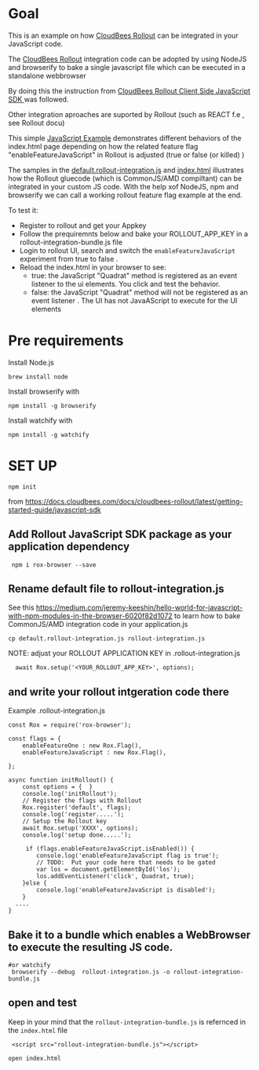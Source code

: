 # Goal
This is an example on how [CloudBees Rollout](https://docs.cloudbees.com/docs/cloudbees-rollout/latest/getting-started-guide/)  can be integrated in your JavaScript code.

The [CloudBees Rollout](https://docs.cloudbees.com/docs/cloudbees-rollout/latest/getting-started-guide/) integration code can be adopted by using NodeJS and browserify to bake a single javascript file which can be executed in a standalone webbrowser 

By doing this the instruction from [CloudBees Rollout Client Side JavaScript SDK ](https://docs.cloudbees.com/docs/cloudbees-rollout/latest/getting-started-guide/javascript-sdk) was followed. 



Other integration aproaches are suported by Rollout (such as REACT f.e , see Rollout docu) 


This simple  [JavaScript  Example](default.rollout-integration.js) demonstrates different behaviors of the index.html page depending on how the related feature flag "enableFeatureJavaScript" in Rollout is adjusted  (true or false (or killed) )

The samples in the [default.rollout-integration.js](default.rollout-integration.js) and [index.html](index.html)  illustrates how the Rollout gluecode (which is CommonJS/AMD compiltant) can be integrated in your custom JS code.
With the help xof NodeJS, npm and browserify we can call a working rollout feature flag example at the end. 


To test it:

* Register to rollout and get your Appkey  
* Follow the prequiremnts below and bake your ROLLOUT_APP_KEY  in a rollout-integration-bundle.js file
* Login to rollout UI, search and switch the `enableFeatureJavaScript` experiment from true to false . 
* Reload the index.html in your browser to see:
  * true:  the JavaScript "Quadrat" method is registered as an event listener to the ui elements. You  click and test the behavior. 
  * false: the JavaScript "Quadrat" method will not be registered as an event listener . The UI has not JavaAScript to execute for the UI elements

# Pre requirements

Install Node.js
```
brew install node

```

Install browserify with 
```
npm install -g browserify
```

Install watchify with 
```
npm install -g watchify
```

# SET UP

```
npm init
```

from https://docs.cloudbees.com/docs/cloudbees-rollout/latest/getting-started-guide/javascript-sdk
## Add Rollout JavaScript SDK package as your application dependency

```
 npm i rox-browser --save
```

## Rename default file to rollout-integration.js 
See this https://medium.com/jeremy-keeshin/hello-world-for-javascript-with-npm-modules-in-the-browser-6020f82d1072
to learn how to bake CommonJS/AMD  integration code in your application.js

```
cp default.rollout-integration.js rollout-integration.js
```

NOTE: adjust your ROLLOUT APPLICATION KEY in  .rollout-integration.js

```
  await Rox.setup('<YOUR_ROLLOUT_APP_KEY>', options);
```

## and write your rollout intgeration code there

Example
.rollout-integration.js
```
const Rox = require('rox-browser');

const flags = {
    enableFeatureOne : new Rox.Flag(),
    enableFeatureJavaScript : new Rox.Flag(),

};

async function initRollout() {
    const options = {  }
    console.log('initRollout');
    // Register the flags with Rollout
    Rox.register('default', flags);
    console.log('register.....');
    // Setup the Rollout key
    await Rox.setup('XXXX', options);
    console.log('setup done.....');
    
     if (flags.enableFeatureJavaScript.isEnabled()) {
        console.log('enableFeatureJavaScript flag is true');
        // TODO:  Put your code here that needs to be gated
        var los = document.getElementById('los');
        los.addEventListener('click', Quadrat, true);
    }else {
        console.log('enableFeatureJavaScript is disabled');
    }
  ....
}
```

## Bake it to a bundle which enables a WebBrowser to execute the resulting JS code. 

```
#or watchify 
 browserify --debug  rollout-integration.js -o rollout-integration-bundle.js
```



## open and test  

Keep in your mind that the `rollout-integration-bundle.js`  is refernced in the `index.html` file

```
 <script src="rollout-integration-bundle.js"></script>
```

```
open index.html 
```


